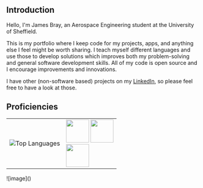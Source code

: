 ## Introduction
Hello, I'm James Bray, an Aerospace Engineering student at the University of Sheffield. 

This is my portfolio where I keep code for my projects, apps, and anything else I feel might be worth sharing. I teach myself different languages and use those to develop solutions which improves both my problem-solving and general software development skills. All of my code is open source and I encourage improvements and innovations.

I have other (non-software based) projects on my [LinkedIn](https://www.linkedin.com/in/jamesbray03), so please feel free to have a look at those.

## Proficiencies

<div>
  <table>
    <tr>
      <td style="vertical-align: middle;">
        <img src="https://github-readme-stats.vercel.app/api/top-langs/?username=James-Bray19&theme=dark&layout=compact" alt="Top Languages" />
      </td>
      <td style="vertical-align: middle;">
        <div>
          <img src="https://github.com/James-Bray19/James-Bray19/assets/47334864/70a23a41-55bf-4eba-a128-49432f2a44c9" height="60" />
          <img src="https://github.com/James-Bray19/James-Bray19/assets/47334864/ad6ed3f9-971b-4e6c-896c-2456187e9638" height="60" />
        </div>
        <div>
          <img src="https://github.com/James-Bray19/James-Bray19/assets/47334864/b110fe2a-9842-498b-9867-17b142fd781e" height="60" />
        </div>
      </td>
    </tr>
  </table>
</div>
![image]()


